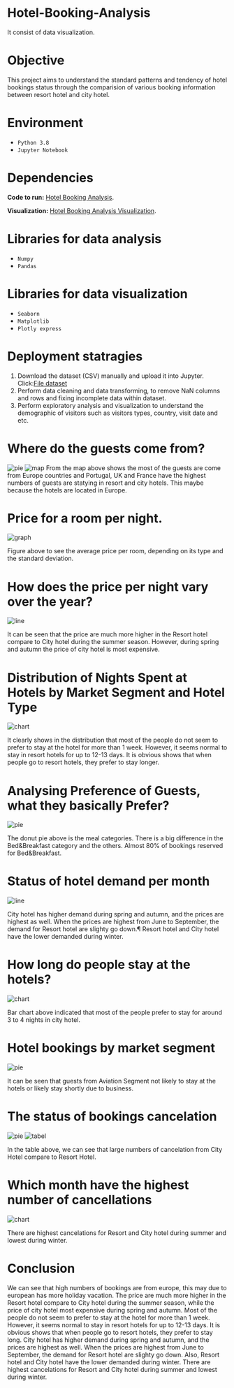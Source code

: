 # Hotel-Booking-Analysis
It consist of data visualization.

# Objective
This project aims to understand the standard patterns and tendency of hotel bookings status through the comparision of various booking information between resort hotel and city hotel.

# Environment
* ``Python 3.8``
* ``Jupyter Notebook``

# Dependencies
**Code to run:** [Hotel Booking Analysis](https://github.com/AnsonL11/Hotel-Booking-Analysis/blob/main/Hotel_Booking_Analysis.ipynb).

**Visualization:** [Hotel Booking Analysis Visualization](https://nbviewer.org/github/AnsonL11/Hotel-Booking-Analysis/blob/main/Hotel_Booking_Analysis.ipynb).

# Libraries for data analysis
* ``Numpy``
* ``Pandas``
# Libraries for data visualization
* ``Seaborn``
* ``Matplotlib``
* ``Plotly express``

# Deployment statragies
  1. Download the dataset (CSV) manually and upload it into Jupyter. Click:[File dataset](https://www.kaggle.com/datasets/jessemostipak/hotel-booking-demand)
  2. Perform data cleaning and data transforming, to remove NaN columns and rows and fixing incomplete data within dataset.
  3. Perform exploratory analysis and visualization to understand the demographic of visitors such as visitors types, country, visit date and etc.

# Where do the guests come from?
![pie](https://github.com/AnsonL11/Hotel-Booking-Analysis/blob/main/Graphs/Country%20guests.png)
![map](https://github.com/AnsonL11/Hotel-Booking-Analysis/blob/main/Graphs/Guest%20country%20map.png)
From the map above shows the most of the guests are come from Europe countries and Portugal, UK and France have the highest numbers of guests are statying in resort and city hotels. This maybe because the hotels are located in Europe.

# Price for a room per night.
![graph](https://github.com/AnsonL11/Hotel-Booking-Analysis/blob/main/Graphs/price%20per%20night.png)

Figure above to see the average price per room, depending on its type and the standard deviation.

# How does the price per night vary over the year?
![line](https://github.com/AnsonL11/Hotel-Booking-Analysis/blob/main/Graphs/Room%20price.png)

It can be seen that the price are much more higher in the Resort hotel compare to City hotel during the summer season. However, during spring and autumn the price of city hotel is most expensive.

# Distribution of Nights Spent at Hotels by Market Segment and Hotel Type
![chart](https://github.com/AnsonL11/Hotel-Booking-Analysis/blob/main/Graphs/Night%20spent.png)

It clearly shows in the distribution that most of the people do not seem to prefer to stay at the hotel for more than 1 week. However, it seems normal to stay in resort hotels for up to 12-13 days. It is obvious shows that when people go to resort hotels, they prefer to stay longer.

# Analysing Preference of Guests, what they basically Prefer?
![pie](https://github.com/AnsonL11/Hotel-Booking-Analysis/blob/main/Graphs/Meal%20preference.png)

The donut pie above is the meal categories. There is a big difference in the Bed&Breakfast category and the others. Almost 80% of bookings reserved for Bed&Breakfast.

# Status of hotel demand per month
![line](https://github.com/AnsonL11/Hotel-Booking-Analysis/blob/main/Graphs/No%20of%20guest.png)

City hotel has higher demand during spring and autumn, and the prices are highest as well.
When the prices are highest from June to September, the demand for Resort hotel are slighty go down.¶
Resort hotel and City hotel have the lower demanded during winter.

# How long do people stay at the hotels?
![chart](https://github.com/AnsonL11/Hotel-Booking-Analysis/blob/main/Graphs/Guest%20stay%20spent.png)

Bar chart above indicated that most of the people prefer to stay for around 3 to 4 nights in city hotel.

# Hotel bookings by market segment
![pie](https://github.com/AnsonL11/Hotel-Booking-Analysis/blob/main/Graphs/Market%20segment.png)

It can be seen that guests from Aviation Segment not likely to stay at the hotels or likely stay shortly due to business.

# The status of bookings cancelation
![pie](https://github.com/AnsonL11/Hotel-Booking-Analysis/blob/main/Graphs/Convert%20to%20%25.png)
![tabel](https://github.com/AnsonL11/Hotel-Booking-Analysis/blob/main/Graphs/table%20cancelation.png)

In the table above, we can see that large numbers of cancelation from City Hotel compare to Resort Hotel.

# Which month have the highest number of cancellations
![chart](https://github.com/AnsonL11/Hotel-Booking-Analysis/blob/main/Graphs/Cancelation%20month.png)

There are highest cancelations for Resort and City hotel during summer and lowest during winter.

# Conclusion
We can see that high numbers of bookings are from europe, this may due to european has more holiday vacation. 
The price are much more higher in the Resort hotel compare to City hotel during the summer season,  while the price of city hotel most expensive during spring and autumn.
Most of the people do not seem to prefer to stay at the hotel for more than 1 week. However, it seems normal to stay in resort hotels for up to 12-13 days. It is obvious shows that when people go to resort hotels, they prefer to stay long.
City hotel has higher demand during spring and autumn, and the prices are highest as well. When the prices are highest from June to September, the demand for Resort hotel are slighty go down. Also, Resort hotel and City hotel have the lower demanded during winter.
There are highest cancelations for Resort and City hotel during summer and lowest during winter.
